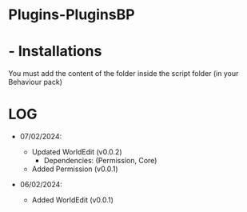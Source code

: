 # Plugins-PluginsBP

# - Installations
You must add the content of the folder inside the script folder (in your Behaviour pack)


# LOG

- 07/02/2024:
    -  Updated WorldEdit (v0.0.2)
        -    Dependencies: (Permission, Core)
    -  Added Permission (v0.0.1)


- 06/02/2024:
    -  Added WorldEdit (v0.0.1)
